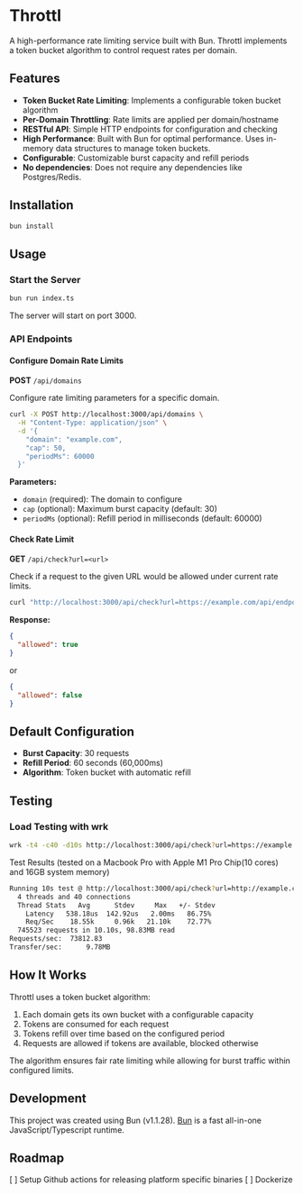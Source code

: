 # Throttl

A high-performance rate limiting service built with Bun. Throttl implements a token bucket algorithm to control request rates per domain.

## Features

- **Token Bucket Rate Limiting**: Implements a configurable token bucket algorithm
- **Per-Domain Throttling**: Rate limits are applied per domain/hostname
- **RESTful API**: Simple HTTP endpoints for configuration and checking
- **High Performance**: Built with Bun for optimal performance. Uses in-memory data structures to manage token buckets.
- **Configurable**: Customizable burst capacity and refill periods
- **No dependencies**: Does not require any dependencies like Postgres/Redis.

## Installation

```bash
bun install
```

## Usage

### Start the Server

```bash
bun run index.ts
```

The server will start on port 3000.

### API Endpoints

#### Configure Domain Rate Limits

**POST** `/api/domains`

Configure rate limiting parameters for a specific domain.

```bash
curl -X POST http://localhost:3000/api/domains \
  -H "Content-Type: application/json" \
  -d '{
    "domain": "example.com",
    "cap": 50,
    "periodMs": 60000
  }'
```

**Parameters:**

- `domain` (required): The domain to configure
- `cap` (optional): Maximum burst capacity (default: 30)
- `periodMs` (optional): Refill period in milliseconds (default: 60000)

#### Check Rate Limit

**GET** `/api/check?url=<url>`

Check if a request to the given URL would be allowed under current rate limits.

```bash
curl "http://localhost:3000/api/check?url=https://example.com/api/endpoint"
```

**Response:**

```json
{
  "allowed": true
}
```

or

```json
{
  "allowed": false
}
```

## Default Configuration

- **Burst Capacity**: 30 requests
- **Refill Period**: 60 seconds (60,000ms)
- **Algorithm**: Token bucket with automatic refill

## Testing

### Load Testing with wrk

```bash
wrk -t4 -c40 -d10s http://localhost:3000/api/check?url=https://example.com
```

Test Results (tested on a Macbook Pro with Apple M1 Pro Chip(10 cores) and 16GB system memory)

```bash
Running 10s test @ http://localhost:3000/api/check?url=http://example.com
  4 threads and 40 connections
  Thread Stats   Avg      Stdev     Max   +/- Stdev
    Latency   538.18us  142.92us   2.00ms   86.75%
    Req/Sec    18.55k     0.96k   21.10k    72.77%
  745523 requests in 10.10s, 98.83MB read
Requests/sec:  73812.83
Transfer/sec:      9.78MB
```

## How It Works

Throttl uses a token bucket algorithm:

1. Each domain gets its own bucket with a configurable capacity
2. Tokens are consumed for each request
3. Tokens refill over time based on the configured period
4. Requests are allowed if tokens are available, blocked otherwise

The algorithm ensures fair rate limiting while allowing for burst traffic within configured limits.

## Development

This project was created using Bun (v1.1.28). [Bun](https://bun.sh) is a fast all-in-one JavaScript/Typescript runtime.

## Roadmap

[ ] Setup Github actions for releasing platform specific binaries
[ ] Dockerize
